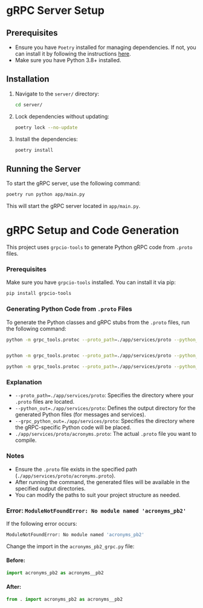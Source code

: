 
# gRPC Server Setup

## Prerequisites

- Ensure you have `Poetry` installed for managing dependencies. If not, you can install it by following the instructions [here](https://python-poetry.org/docs/#installation).
- Make sure you have Python 3.8+ installed.

## Installation

1. Navigate to the `server/` directory:

   ```bash
   cd server/
   ```

2. Lock dependencies without updating:

   ```bash
   poetry lock --no-update
   ```

3. Install the dependencies:

   ```bash
   poetry install
   ```

## Running the Server

To start the gRPC server, use the following command:

```bash
poetry run python app/main.py
```

This will start the gRPC server located in `app/main.py`.


# gRPC Setup and Code Generation

This project uses `grpcio-tools` to generate Python gRPC code from `.proto` files.

### Prerequisites

Make sure you have `grpcio-tools` installed. You can install it via pip:

```bash
pip install grpcio-tools
```

### Generating Python Code from `.proto` Files

To generate the Python classes and gRPC stubs from the `.proto` files, run the following command:

```bash
python -m grpc_tools.protoc --proto_path=./app/services/proto --python_out=./app/services/proto --grpc_python_out=./app/services/proto ./app/services/proto/acronyms.proto


python -m grpc_tools.protoc --proto_path=./app/services/proto --python_out=./app/services/proto --grpc_python_out=./app/services/proto ./app/services/proto/acronyms.proto

python -m grpc_tools.protoc --proto_path=./app/services/proto --python_out=./app/services/proto --grpc_python_out=./app/services/proto --proto_path=./app/services/proto ./app/services/proto/*.proto

```

### Explanation

- `--proto_path=./app/services/proto`: Specifies the directory where your `.proto` files are located.
- `--python_out=./app/services/proto`: Defines the output directory for the generated Python files (for messages and services).
- `--grpc_python_out=./app/services/proto`: Specifies the directory where the gRPC-specific Python code will be placed.
- `./app/services/proto/acronyms.proto`: The actual `.proto` file you want to compile.

### Notes

- Ensure the `.proto` file exists in the specified path (`./app/services/proto/acronyms.proto`).
- After running the command, the generated files will be available in the specified output directories.
- You can modify the paths to suit your project structure as needed.


### Error: `ModuleNotFoundError: No module named 'acronyms_pb2'`

If the following error occurs:
```bash
ModuleNotFoundError: No module named 'acronyms_pb2'
```

Change the import in the `acronyms_pb2_grpc.py` file:

#### Before:
```python
import acronyms_pb2 as acronyms__pb2
```

#### After:
```python
from . import acronyms_pb2 as acronyms__pb2
```
